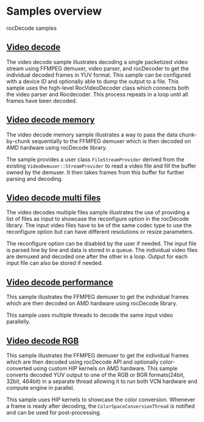 # Samples overview

rocDecode samples

## [Video decode](videoDecode)

The video decode sample illustrates decoding a single packetized video stream using FFMPEG demuxer, video parser, and rocDecoder to get the individual decoded frames in YUV format. This sample can be configured with a device ID and optionally able to dump the output to a file. This sample uses the high-level RocVideoDecoder class which connects both the video parser and Rocdecoder. This process repeats in a loop until all frames have been decoded.

## [Video decode memory](videoDecodeMem)

The video decode memory sample illustrates a way to pass the data chunk-by-chunk sequentially to the FFMPEG demuxer which is then decoded on AMD hardware using rocDecode library.

The sample provides a user class `FileStreamProvider` derived from the existing `VideoDemuxer::StreamProvider` to read a video file and fill the buffer owned by the demuxer. It then takes frames from this buffer for further parsing and decoding.

## [Video decode multi files](videoDecodeMultiFiles)

The video decodes multiple files sample illustrates the use of providing a list of files as input to showcase the reconfigure option in the rocDecode library. The input video files have to be of the same codec type to use the reconfigure option but can have different resolutions or resize parameters.

The reconfigure option can be disabled by the user if needed. The input file is parsed line by line and data is stored in a queue. The individual video files are demuxed and decoded one after the other in a loop. Output for each input file can also be stored if needed.

## [Video decode performance](videoDecodePerf)

This sample illustrates the FFMPEG demuxer to get the individual frames which are then decoded on AMD hardware using rocDecode library.

This sample uses multiple threads to decode the same input video parallelly.

## [Video decode RGB](videoDecodeRGB)

This sample illustrates the FFMPEG demuxer to get the individual frames which are then decoded using rocDecode API and optionally color-converted using custom HIP kernels on AMD hardware. This sample converts decoded YUV output to one of the RGB or BGR formats(24bit, 32bit, 464bit) in a separate thread allowing it to run both VCN hardware and compute engine in parallel.

This sample uses HIP kernels to showcase the color conversion.  Whenever a frame is ready after decoding, the `ColorSpaceConversionThread` is notified and can be used for post-processing.